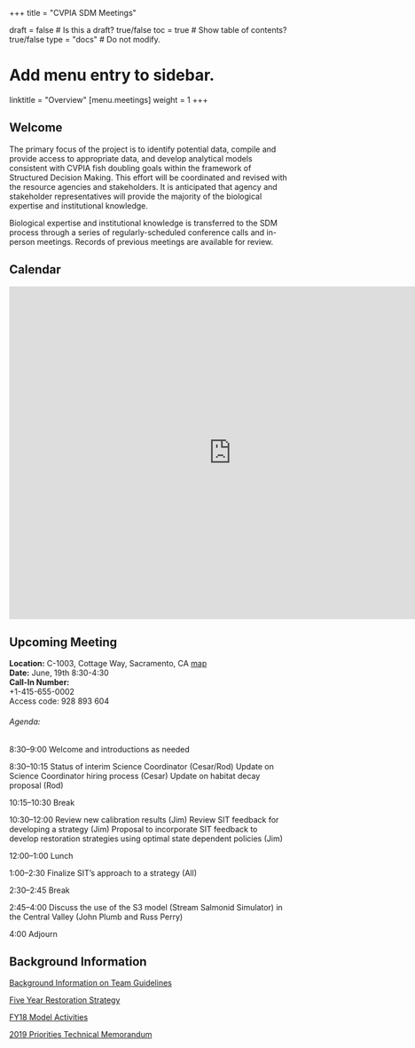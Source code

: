 +++
title = "CVPIA SDM Meetings"

draft = false  # Is this a draft? true/false
toc = true  # Show table of contents? true/false
type = "docs"  # Do not modify.

# Add menu entry to sidebar.
linktitle = "Overview"
[menu.meetings]
weight = 1 
+++

## Welcome

The primary focus of the project is to identify potential data, compile and provide access to appropriate data, and develop analytical models consistent with CVPIA fish doubling goals within the framework of Structured Decision Making. This effort will be coordinated and revised with the resource agencies and stakeholders. It is anticipated that agency and stakeholder representatives will provide the majority of the biological expertise and institutional knowledge.

Biological expertise and institutional knowledge is transferred to the SDM process through a series of regularly-scheduled conference calls and in-person meetings. Records of previous meetings are available for review. 
## Calendar 

<iframe src="https://calendar.google.com/calendar/embed?showTitle=0&amp;height=600&amp;wkst=1&amp;bgcolor=%23ffffff&amp;src=cvpiadsm%40gmail.com&amp;color=%231B887A&amp;ctz=America%2FLos_Angeles" style="border-width:0" width="800" height="600" frameborder="0" scrolling="no"></iframe>

## Upcoming Meeting
**Location:** C-1003, Cottage Way, Sacramento, CA [map](https://www.google.com/maps/search/C-1003,+Cottage+Way,+Sacramento,+CA/@38.6031897,-121.3851063,17z/data=!3m1!4b1?hl=en)    
**Date:** June, 19th 8:30-4:30    
**Call-In Number:**     
+1-415-655-0002  
Access code: 928 893 604	

###### Agenda:

8:30–9:00 	Welcome and  introductions as needed

8:30–10:15 	Status of interim Science Coordinator (Cesar/Rod)
Update on Science Coordinator hiring process (Cesar)
Update on habitat decay proposal (Rod)
 
10:15–10:30	Break

10:30–12:00	Review new calibration results (Jim)
Review SIT feedback for developing a strategy (Jim)
Proposal to incorporate SIT feedback to develop restoration strategies using optimal state dependent policies (Jim)

12:00–1:00	Lunch

1:00–2:30	Finalize SIT’s approach to a strategy (All)

2:30–2:45 	Break

2:45–4:00	Discuss the use of the S3 model (Stream Salmonid Simulator) in the Central Valley (John Plumb and Russ Perry)

4:00	    Adjourn


## Background Information 

[Background Information on Team Guidelines](https://drive.google.com/file/d/1DJSuOWBipOt819ORTECXvIjAogAb6mxu/view)

[Five Year Restoration Strategy](https://drive.google.com/file/d/1qqh1vbTY9ydFBhPtiyfqRYFCj4k5KeWZ/view)

[FY18 Model Activities](https://drive.google.com/file/d/1BlvUrV5pkcqp-CJcp5WFEh7PnxzknSMH/view)

[2019 Priorities Technical Memorandum](https://drive.google.com/file/d/1Ec3qn0Wk-PiygfZm-ZsdnYOUhdRl2sPd/view)


  







